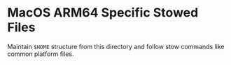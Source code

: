 # MacOS ARM64 Specific Stowed Files

Maintain `$HOME` structure from this directory and follow stow commands like common platform files. 
